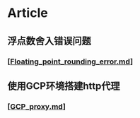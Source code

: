 # Article

## 浮点数舍入错误问题

### [[Floating_point_rounding_error.md]]

## 使用GCP环境搭建http代理

### [[GCP_proxy.md]]

[//begin]: # "Autogenerated link references for markdown compatibility"
[Floating_point_rounding_error.md]: Floating_point_rounding_error "浮點數的舍入錯誤問題"
[GCP_proxy.md]: GCP_proxy "Google Cloud Platform 搭建http/https Proxy"
[//end]: # "Autogenerated link references"